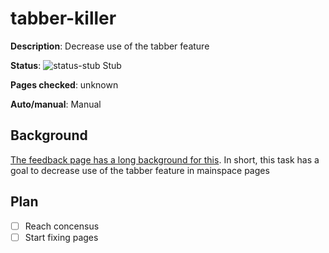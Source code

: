 # tabber-killer

**Description**: Decrease use of the tabber feature

**Status**: ![status-stub] Stub

**Pages checked**: unknown

**Auto/manual**: Manual

## Background

[The feedback page has a long background for this](https://gist.github.com/Hans5958/9aee0e5ae53128f3ffb47ed03e87e9a8#tabbers-everywhere). In short, this task has a goal to decrease use of the tabber feature in mainspace pages

## Plan

- [ ] Reach concensus
- [ ] Start fixing pages

<!-- status start -->
[status-done]: https://upload.wikimedia.org/wikipedia/commons/thumb/4/41/Symbol_confirmed.svg/16px-Symbol_confirmed.svg.png
[status-wait]: https://upload.wikimedia.org/wikipedia/commons/thumb/5/54/Symbol_wait.svg/16px-Symbol_wait.svg.png
[status-stub]: https://upload.wikimedia.org/wikipedia/commons/thumb/f/f5/Symbol_stub_class.svg/16px-Symbol_stub_class.svg.png
[status-ongo]: https://upload.wikimedia.org/wikipedia/commons/thumb/9/94/Symbol_support_vote.svg/16px-Symbol_support_vote.svg.png
[status-done]: https://upload.wikimedia.org/wikipedia/commons/thumb/4/41/Symbol_confirmed.svg/16px-Symbol_confirmed.svg.png
<!-- status end -->

